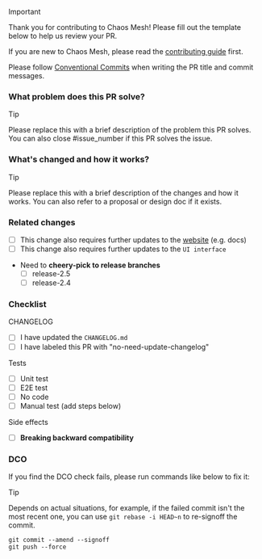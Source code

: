 > [!IMPORTANT]
> Thank you for contributing to Chaos Mesh! Please fill out the template below to help us review your PR.
>
> If you are new to Chaos Mesh, please read the [contributing guide](https://github.com/chaos-mesh/chaos-mesh/blob/master/CONTRIBUTING.md) first.
>
> Please follow [Conventional Commits](https://www.conventionalcommits.org/en/v1.0.0/) when writing the PR title and commit messages.

### What problem does this PR solve?

> [!TIP]
> Please replace this with a brief description of the problem this PR solves.
> You can also close #issue_number if this PR solves the issue.

### What's changed and how it works?

> [!TIP]
> Please replace this with a brief description of the changes and how it works.
> You can also refer to a proposal or design doc if it exists.

### Related changes

- [ ] This change also requires further updates to the [website](https://github.com/chaos-mesh/website) (e.g. docs)
- [ ] This change also requires further updates to the `UI interface`
- Need to **cheery-pick to release branches**
  - [ ] release-2.5
  - [ ] release-2.4

### Checklist

CHANGELOG

<!-- Must include at least one of them. -->

- [ ] I have updated the `CHANGELOG.md`
- [ ] I have labeled this PR with "no-need-update-changelog"

Tests

<!-- Must include at least one of them. -->

- [ ] Unit test
- [ ] E2E test
- [ ] No code
- [ ] Manual test (add steps below)

<!-- > steps: -->

Side effects

- [ ] **Breaking backward compatibility**

### DCO

If you find the DCO check fails, please run commands like below to fix it:

> [!TIP]
> Depends on actual situations, for example, if the failed commit isn't the most recent
> one, you can use `git rebase -i HEAD~n` to re-signoff the commit.

```shell
git commit --amend --signoff
git push --force
```
